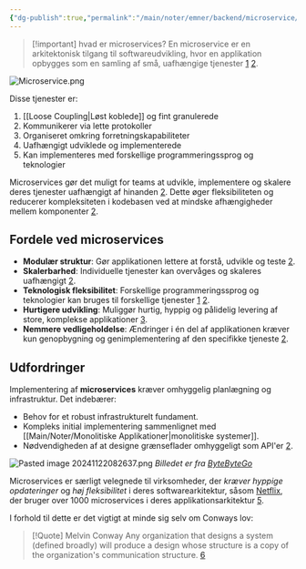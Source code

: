 ```yaml
---
{"dg-publish":true,"permalink":"/main/noter/emner/backend/microservice/","title":"Microservice","hide":true,"tags":["Backend","Microservice","Projektarbejde"],"created":"2024-09-05T09:15:05.478+02:00"}
---
```




> [!important] hvad er microservices?
> En microservice er en arkitektonisk tilgang til softwareudvikling, hvor en applikation opbygges som en samling af små, uafhængige tjenester [1](https://azure.microsoft.com/da-dk/solutions/microservice-applications) [2](https://en.wikipedia.org/wiki/Microservices). 

![Microservice.png](/img/user/Main/Images/Microservice.png)

Disse tjenester er:

1. [[Loose Coupling\|Løst koblede]] og fint granulerede
2. Kommunikerer via lette protokoller
3. Organiseret omkring forretningskapabiliteter
4. Uafhængigt udviklede og implementerede
5. Kan implementeres med forskellige programmeringssprog og teknologier

Microservices gør det muligt for teams at udvikle, implementere og skalere deres tjenester uafhængigt af hinanden [2](https://en.wikipedia.org/wiki/Microservices). Dette øger fleksibiliteten og reducerer kompleksiteten i kodebasen ved at mindske afhængigheder mellem komponenter [2](https://en.wikipedia.org/wiki/Microservices).

## Fordele ved microservices

- **Modulær struktur**: Gør applikationen lettere at forstå, udvikle og teste [2](https://en.wikipedia.org/wiki/Microservices).
- **Skalerbarhed**: Individuelle tjenester kan overvåges og skaleres uafhængigt [2](https://en.wikipedia.org/wiki/Microservices).
- **Teknologisk fleksibilitet**: Forskellige programmeringssprog og teknologier kan bruges til forskellige tjenester [1](https://azure.microsoft.com/da-dk/solutions/microservice-applications) [2](https://en.wikipedia.org/wiki/Microservices).
- **Hurtigere udvikling**: Muliggør hurtig, hyppig og pålidelig levering af store, komplekse applikationer [3](https://www.cegal.com/da/ordbog/microservices).
- **Nemmere vedligeholdelse**: Ændringer i én del af applikationen kræver kun genopbygning og genimplementering af den specifikke tjeneste [2](https://en.wikipedia.org/wiki/Microservices).

## Udfordringer

Implementering af **microservices** kræver omhyggelig planlægning og infrastruktur. Det indebærer:

- Behov for et robust infrastrukturelt fundament.
- Kompleks initial implementering sammenlignet med [[Main/Noter/Monolitiske Applikationer\|monolitiske systemer]].
- Nødvendigheden af at designe grænseflader omhyggeligt som API'er [2](https://en.wikipedia.org/wiki/Microservices).

![Pasted image 20241122082637.png](/img/user/Pasted%20image%2020241122082637.png)
*Billedet er fra [ByteByteGo](https://blog.bytebytego.com/p/a-crash-course-on-microservices-design)*

Microservices er særligt velegnede til virksomheder, der *kræver hyppige opdateringer* og *høj fleksibilitet* i deres softwarearkitektur, såsom [Netflix](https://www.netflix.com/dk-en/), der bruger over 1000 microservices i deres applikationsarkitektur [5](https://www.computerworld.dk/art/247872/microservices-naeste-boelge-inden-for-moderne-software-udvikling).

I forhold til dette er det vigtigt at minde sig selv om Conways lov:

> [!Quote] Melvin Conway
> Any organization that designs a system (defined broadly) will produce a design whose structure is a copy of the organization's communication structure. [6](https://martinfowler.com/bliki/ConwaysLaw.html)

